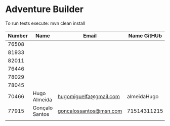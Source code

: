 # Adventure Builder

To run tests execute: mvn clean install

|   Number   |          Name           |            Email        |   Name GitHUb  | Module(s)  |
| ---------- | ----------------------- | ----------------------- | ---------------| ---------  |
|76508       |                         |                         |                |Activity    |
|81933       |                         |                         |                |Activity    |
|82011       |                         |                         |                |Activity    |
|76446       |                         |                         |                |Bank        |
|78029       |                         |                         |                |Bank        |
|78045       |                         |                         |                |Bank        |
|70466       |Hugo Almeida             |hugomiguelfa@gmail.com   |almeidaHugo     |Hotel/Broker|
|77915       |Gonçalo Santos           |goncalossantos@msn.com   |71514311215     |Hotel/Broker|
|            |                         |                         |                |            |
 
